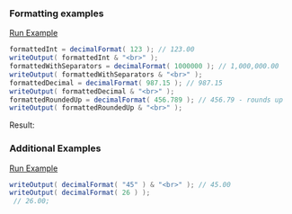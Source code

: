 ### Formatting examples



<a href="https://try.boxlang.io/?code=eJxLyy%2FKTSwpSU3xzCtRsFVISU3OzE3McQOLaigYGhkraFor6OuDWHoGBlzlRZklqf6lJQWlQNk0ZL1qCko2SUV2SkD1XHCJ8MySjODUgsSixJL8omIs5huAAcwOHSAbhHHbhGYgVktdIHZg2mZpYa5naAq1DMLBYQ3MCKzmB%2BWX5qWkpoQWYNpgYmqmZ25hCbUCzLNU0FUoAukoVigtwGEdwkRkCwEqj4HW" target="_blank">Run Example</a>

```java
formattedInt = decimalFormat( 123 ); // 123.00
writeOutput( formattedInt & "<br>" );
formattedWithSeparators = decimalFormat( 1000000 ); // 1,000,000.00
writeOutput( formattedWithSeparators & "<br>" );
formattedDecimal = decimalFormat( 987.15 ); // 987.15
writeOutput( formattedDecimal & "<br>" );
formattedRoundedUp = decimalFormat( 456.789 ); // 456.79 - rounds up
writeOutput( formattedRoundedUp & "<br>" );

```

Result: 

### Additional Examples

<a href="https://try.boxlang.io/?code=eJwrL8osSfUvLSkoLdFQSElNzsxNzHHLL8pNBHKVTEyVFDQV1BSUbJKK7IBMawV9fQUTUz0DA65yPPqMzIC6NK25QKqNzICqrbkAdSIdMg%3D%3D" target="_blank">Run Example</a>

```java
writeOutput( decimalFormat( "45" ) & "<br>" ); // 45.00
writeOutput( decimalFormat( 26 ) );
 // 26.00;

```


